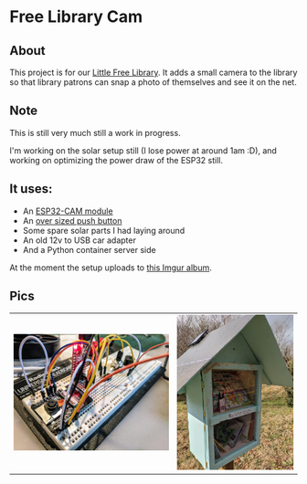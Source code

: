 # Free Library Cam

## About
This project is for our [Little Free Library](https://littlefreelibrary.org/).
It adds a small camera to the library so that library patrons can snap a photo of themselves
and see it on the net.

## Note
This is still very much still a work in progress.

I'm working on the solar setup still (I lose power at around 1am :D),
and working on optimizing the power draw of the ESP32 still. 

## It uses:
- An [ESP32-CAM module](https://www.amazon.com/gp/product/B07S5PVZKV/)
- An [over sized push button](https://www.amazon.com/gp/product/B071FSKY6Q/)
- Some spare solar parts I had laying around
- An old 12v to USB car adapter
- And a Python container server side

At the moment the setup uploads to [this Imgur album](https://imgur.com/a/nwV1Ow9).

## Pics
<table>
 <tr>
  <td><img src="https://raw.githubusercontent.com/iphands/FreeLibraryCam/main/assets/pics/proto.jpg" alt="prototype board"></td>
  <td><img src="https://raw.githubusercontent.com/iphands/FreeLibraryCam/main/assets/pics/library.jpg" alt="library exterior"></td>
 </tr>
</table>

